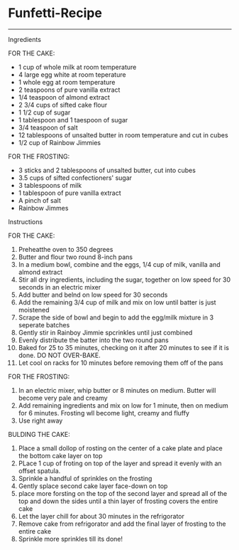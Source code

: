 # Funfetti-Recipe
<hr />
<p> Ingredients </p>
<hi> FOR THE CAKE: </hi>
<ul> 
<li> 1 cup of whole milk at room temperature</li>
<li> 4 large egg white at room teperature</li>
<li> 1 whole egg at room temperature</li>
<li> 2 teaspoons of pure vanilla extract</li>
<li> 1/4 teaspoon of almond extract</li>
<li> 2 3/4 cups of sifted cake flour</li>
<li> 1 1/2 cup of sugar</li>
<li> 1 tablespoon and 1 taespoon of sugar</li>
<li> 3/4 teaspoon of salt</li>
<li> 12 tablespoons of unsalted butter in room temperature and cut in cubes</li>
<li> 1/2 cup of Rainbow Jimmies</li>
</ul>


<hi> FOR THE FROSTING:</hi>
<ul>
<li> 3 sticks and 2 tablespoons of unsalted butter, cut into cubes</li>
<li> 3.5 cups of sifted confectioners' sugar</li>
<li> 3 tablespoons of milk</li>
<li> 1 tablespoon of pure vanilla extract</li>
<li> A pinch of salt</li>
<li> Rainbow Jimmes</li>
</ul>

<p> Instructions</p>
<hi> FOR THE CAKE:</hi>
<ol>
<li> Preheatthe oven to 350 degrees</li>
<li> Butter and flour two round 8-inch pans</li>
<li> In a medium bowl, combine and the eggs, 1/4 cup of milk, vanilla and almond extract</li>
<li> Stir all dry ingredients, including the sugar, together on low speed for 30 seconds in an electric mixer</li>
<li> Add butter and belnd on low speed for 30 seconds</li>
<li> Add the remaining 3/4 cup of milk and mix on low until batter is just moistened</li>
<li> Scrape the side of bowl and begin to add the egg/milk mixture in 3 seperate batches</li>
<li> Gently stir in Rainboy Jimmie spcrinkles until just combined</li>
<li> Evenly distribute the batter into the two round pans</li>
<li> Baked for 25 to 35 minutes, checking on it after 20 minutes to see if it is done. <imp> DO NOT OVER-BAKE.</imp></li>
<li> Let cool on racks for 10 minutes before removing them off of the pans</li>
</ol>


<hi> FOR THE FROSTING: </hi>
<ol>
<li> In an electric mixer, whip butter or 8 minutes on medium. <imp> Butter will become very pale and creamy</imp></li>
<li> Add remaining ingredients and mix on low for 1 minute, then on medium for 6 minutes. <imp> Frosting wll become light, creamy and fluffy</imp></li>
<li> Use right away</li>
</ol>

<hi> BULDING THE CAKE:</hi>
<ol>
<li> Place a small dollop of rosting on the center of a cake plate and place the bottom cake layer on top</li>
<li> PLace 1 cup of froting on top of the layer and spread it evenly with an offset spatula.</li>
<li> Sprinkle a handful of sprinkles on the frosting</li>
<li> Gently splace second cake layer face-down on top</li>
<li> place more forsting on the top of the second layer and spread all of the top <imp> and </imp> down the sides until a thin layer of frosting covers the entire cake</li>
<li> Let the layer chill for about 30 minutes in the refrigorator </li>
<li> Remove cake from refrigorator and add the final layer of frosting to the entire cake</li>
<li> Sprinkle more sprinkles till its done!</li>
</ol>
  











